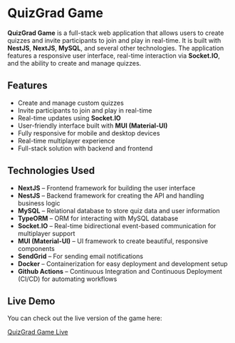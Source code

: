 # QuizGrad Game

**QuizGrad Game** is a full-stack web application that allows users to create quizzes and invite participants to join and play in real-time. It is built with **NestJS**, **NextJS**, **MySQL**, and several other technologies. The application features a responsive user interface, real-time interaction via **Socket.IO**, and the ability to create and manage quizzes.

## Features
- Create and manage custom quizzes
- Invite participants to join and play in real-time
- Real-time updates using **Socket.IO**
- User-friendly interface built with **MUI (Material-UI)**
- Fully responsive for mobile and desktop devices
- Real-time multiplayer experience
- Full-stack solution with backend and frontend

## Technologies Used
- **NextJS** – Frontend framework for building the user interface
- **NestJS** – Backend framework for creating the API and handling business logic
- **MySQL** – Relational database to store quiz data and user information
- **TypeORM** – ORM for interacting with MySQL database
- **Socket.IO** – Real-time bidirectional event-based communication for multiplayer support
- **MUI (Material-UI)** – UI framework to create beautiful, responsive components
- **SendGrid** – For sending email notifications
- **Docker** – Containerization for easy deployment and development setup
- **Github Actions** – Continuous Integration and Continuous Deployment (CI/CD) for automating workflows

## Live Demo
You can check out the live version of the game here:

[QuizGrad Game Live](https://quizgrad.nicolasfernandez.tech/)

